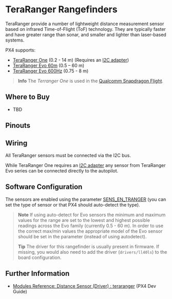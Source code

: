 # TeraRanger Rangefinders

TeraRanger provide a number of lightweight distance measurement sensor based on infrared Time-of-Flight (ToF) technology. They are typically faster and have greater range than sonar, and smaller and lighter than laser-based systems.

PX4 supports:

* [TeraRanger One](https://www.terabee.com/shop/lidar-tof-range-finders/teraranger-one/) (0.2 - 14 m) (Requires an [I2C adapter](https://www.terabee.com/shop/accessories/i2c-adapter-for-teraranger-one/))
* [TeraRanger Evo 60m](https://www.terabee.com/shop/lidar-tof-range-finders/teraranger-evo-60m/) (0.5 – 60 m)
* [TeraRanger Evo 600Hz](https://www.terabee.com/shop/lidar-tof-range-finders/teraranger-evo-600hz/) (0.75 - 8 m)

> **Info** The *Terranger One* is used in the [Qualcomm Snapdragon Flight](../flight_controller/snapdragon_flight.md).

## Where to Buy

* TBD

## Pinouts

## Wiring

All TeraRanger sensors must be connected via the I2C bus.

While TeraRanger One requires an [I2C adapter](https://www.terabee.com/shop/accessories/i2c-adapter-for-teraranger-one/) any sensor from TeraRanger Evo series can be connected directly to the autopilot.

## Software Configuration

The sensors are enabled using the parameter [SENS_EN_TRANGER](../advanced_config/parameter_reference.md#SENS_EN_TRANGER) (you can set the type of sensor or that PX4 should auto-detect the type).

> **Note** If using auto-detect for Evo sensors the minimum and maximum values for the range are set to the lowest and highest possible readings across the Evo family (currently 0.5 - 60 m). In order to use the correct max/min values the appropriate model of the Evo sensor should be set in the parameter (instead of using autodetect).
> 
> **Tip** The driver for this rangefinder is usually present in firmware. If missing, you would also need to add the driver (`drivers/ll40ls`) to the board configuration.

## Further Information

* [Modules Reference: Distance Sensor (Driver) : teraranger](../modules/modules_driver_distance_sensor.md#teraranger) (PX4 Dev Guide)